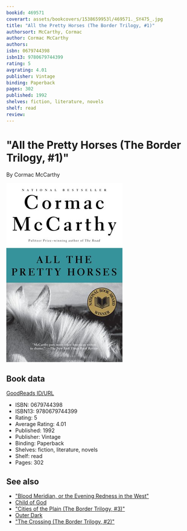 ```yaml
---
bookid: 469571
coverart: assets/bookcovers/1538659953l/469571._SY475_.jpg
title: "All the Pretty Horses (The Border Trilogy, #1)"
authorsort: McCarthy, Cormac
author: Cormac McCarthy
authors: 
isbn: 0679744398
isbn13: 9780679744399
rating: 5
avgrating: 4.01
publisher: Vintage
binding: Paperback
pages: 302
published: 1992
shelves: fiction, literature, novels
shelf: read
review: 
---
```


# "All the Pretty Horses (The Border Trilogy, #1)"

By Cormac McCarthy

![](../../assets/bookcovers/1538659953l/469571._SY475_.jpg)

## Book data

[GoodReads ID/URL](https://www.goodreads.com/book/show/469571)

- ISBN: 0679744398
- ISBN13: 9780679744399
- Rating: 5
- Average Rating: 4.01
- Published: 1992
- Publisher: Vintage
- Binding: Paperback
- Shelves: fiction, literature, novels
- Shelf: read
- Pages: 302


## See also

- ["Blood Meridian, or the Evening Redness in the West"](Blood_Meridian__or_the_Evening_Redness_in_the_West.md)
- [Child of God](Child_of_God.md)
- ["Cities of the Plain (The Border Trilogy, #3)"](Cities_of_the_Plain_The_Border_Trilogy__3.md)
- [Outer Dark](Outer_Dark.md)
- ["The Crossing (The Border Trilogy, #2)"](The_Crossing_The_Border_Trilogy__2.md)
